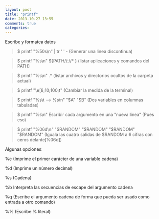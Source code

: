 ```yaml
---
layout: post
title: "printf"
date: 2013-10-27 13:55
comments: true
categories: 
---
```

Escribe y formatea datos

>$ printf "%50s\n" | tr ' ' -  (Generar una linea discontinua)

>$ printf "%s\n" ${PATH//:/\/* }  (listar aplicaciones y comandos del PATH) 

>$ printf "%s\n" .*  (listar archivos y directorios ocultos de la carpeta actual) 

>$ printf "\e[8;10;100;t" (Cambiar la medida de la  terminal)

>$ printf "%s\t --> %s\n" "$A" "$B" (Dos variables en columnas tabuladas)

>$ printf "%s\n" Escribir cada argumento en una "nueva linea" (Pues eso)

>$ printf "%06d\n" "$RANDOM" "$RANDOM" "$RANDOM" "$RANDOM" (Iguala las cuatro salidas de $RANDOM a 6 cifras con ceros delante[%06d])

Algunas opciones:

%c (Imprime el primer carácter de una variable cadena)

%d (Imprime un número decimal)

%s (Cadena)

%b Interpreta las secuencias de escape del argumento cadena

%q (Escribe el argumento cadena de forma que pueda ser usado como entrada a otro comando)

%% (Escribe % literal)

